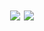 <h1 align="center">
    <img src="https://readme-typing-svg.herokuapp.com?font=Inconsolata&weight=600&size=35&center=true&vCenter=true&width=500&height=70&duration=4000&pause=1000&color=5D55AE&width=435&lines=Hello+there!+%F0%9F%91%BE;Arkade+here+%3C%E2%97%95_%E2%97%95%2F%3E" />
    <img src="https://readme-typing-svg.herokuapp.com/?font=Righteous&size=20&center=true&vCenter=true&width=500&height=70&duration=5000&color=5D55AE&lines=contact+me+@;actually+,+don't" />
</h1>
<!-- <h2 align="center">
</h2> -->
